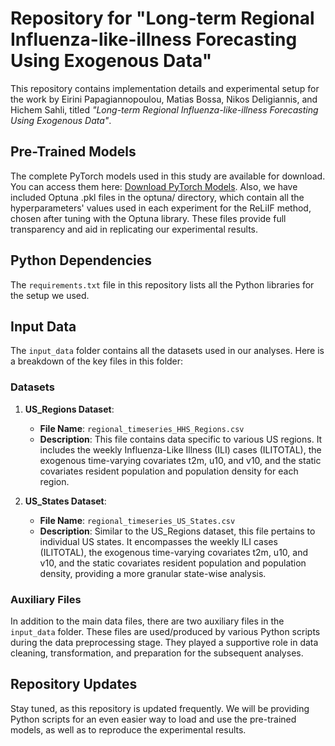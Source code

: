 # Repository for "Long-term Regional Influenza-like-illness Forecasting Using Exogenous Data"

This repository contains implementation details and experimental setup for the work by Eirini Papagiannopoulou, Matias Bossa, Nikos Deligiannis, and Hichem Sahli, titled *"Long-term Regional Influenza-like-illness Forecasting Using Exogenous Data"*.

## Pre-Trained Models

The complete PyTorch models used in this study are available for download. You can access them here: [Download PyTorch Models](https://drive.google.com/file/d/1t7TpTCrmWrFm_HnTDz0bpIDvgV3MLdga/view?usp=sharing). Also, we have included Optuna .pkl files in the optuna/ directory, which contain all the hyperparameters' values used in each experiment for the ReLiIF method, chosen after tuning with the Optuna library. These files provide full transparency and aid in replicating our experimental results.

## Python Dependencies

The `requirements.txt` file in this repository lists all the Python libraries for the setup we used.

## Input Data

The `input_data` folder contains all the datasets used in our analyses. Here is a breakdown of the key files in this folder:

### Datasets

1. **US_Regions Dataset**:
   - **File Name**: `regional_timeseries_HHS_Regions.csv`
   - **Description**: This file contains data specific to various US regions. It includes the weekly Influenza-Like Illness (ILI) cases (ILITOTAL), the exogenous time-varying covariates t2m, u10, and v10, and the static covariates resident population and population density for each region.

2. **US_States Dataset**:
   - **File Name**: `regional_timeseries_US_States.csv`
   - **Description**: Similar to the US_Regions dataset, this file pertains to individual US states. It encompasses the weekly ILI cases (ILITOTAL), the exogenous time-varying covariates t2m, u10, and v10, and the static covariates resident population and population density, providing a more granular state-wise analysis.

### Auxiliary Files

In addition to the main data files, there are two auxiliary files in the `input_data` folder. These files are used/produced by various Python scripts during the data preprocessing stage. They played a supportive role in data cleaning, transformation, and preparation for the subsequent analyses.


## Repository Updates

Stay tuned, as this repository is updated frequently. We will be providing Python scripts for an even easier way to load and use the pre-trained models, as well as to reproduce the experimental results.
